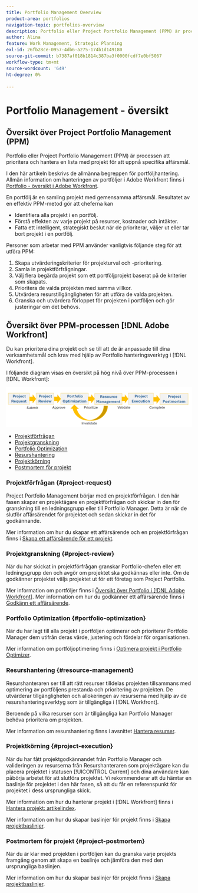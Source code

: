 ```yaml
---
title: Portfolio Management Overview
product-area: portfolios
navigation-topic: portfolios-overview
description: Portfolio eller Project Portfolio Management (PPM) är processen att prioritera och hantera en lista med projekt för att uppnå specifika affärsmål. En portfölj är en samling projekt med gemensamma affärsmål.
author: Alina
feature: Work Management, Strategic Planning
exl-id: 26fb28ce-0957-4db6-a275-174b1d149180
source-git-commit: b7387af018b1814c387ba3f0000fcdf7e0bf5067
workflow-type: tm+mt
source-wordcount: '649'
ht-degree: 0%

---
```


# Portfolio Management - översikt

<!--Audited: 09/2024-->

## Översikt över Project Portfolio Management (PPM)

Portfolio eller Project Portfolio Management (PPM) är processen att prioritera och hantera en lista med projekt för att uppnå specifika affärsmål.

I den här artikeln beskrivs de allmänna begreppen för portföljhantering. Allmän information om hanteringen av portföljer i Adobe Workfront finns i [Portfolio - översikt i Adobe Workfront](/help/quicksilver/manage-work/portfolios/portfolios-overview/portfolio-overview.md).

En portfölj är en samling projekt med gemensamma affärsmål. Resultatet av en effektiv PPM-metod gör att cheferna kan

* Identifiera alla projekt i en portfölj.
* Förstå effekten av varje projekt på resurser, kostnader och intäkter.
* Fatta ett intelligent, strategiskt beslut när de prioriterar, väljer ut eller tar bort projekt i en portfölj.

Personer som arbetar med PPM använder vanligtvis följande steg för att utföra PPM:

1. Skapa utvärderingskriterier för projekturval och -prioritering.
1. Samla in projektförfrågningar.
1. Välj flera begärda projekt som ett portföljprojekt baserat på de kriterier som skapats.
1. Prioritera de valda projekten med samma villkor.
1. Utvärdera resurstillgängligheten för att utföra de valda projekten.
1. Granska och utvärdera förloppet för projekten i portföljen och gör justeringar om det behövs.

## Översikt över PPM-processen [!DNL Adobe Workfront]

Du kan prioritera dina projekt och se till att de är anpassade till dina verksamhetsmål och krav med hjälp av Portfolio hanteringsverktyg i [!DNL Workfront].

I följande diagram visas en översikt på hög nivå över PPM-processen i [!DNL Workfront]:

![Projektportföljhanteringsprocess](assets/project-portfolio-management-process-diagram.png)

* [Projektförfrågan](#project-request)
* [Projektgranskning](#project-review)
* [Portfolio Optimization](#portfolio-optimization)
* [Resurshantering](#resource-management)
* [Projektkörning](#project-execution)
* [Postmortem för projekt](#project-postmortem)

### Projektförfrågan {#project-request}

Project Portfolio Management börjar med en projektförfrågan. I den här fasen skapar en projektägare en projektförfrågan och skickar in den för granskning till en ledningsgrupp eller till Portfolio Manager. Detta är när de slutför affärsärendet för projektet och sedan skickar in det för godkännande.

Mer information om hur du skapar ett affärsärende och en projektförfrågan finns i [Skapa ett affärsärende för ett projekt](../../../manage-work/projects/define-a-business-case/create-business-case.md).

### Projektgranskning {#project-review}

När du har skickat in projektförfrågan granskar Portfolio-chefen eller ett ledningsgrupp den och avgör om projektet ska godkännas eller inte. Om de godkänner projektet väljs projektet ut för ett företag som Project Portfolio.

Mer information om portföljer finns i [Översikt över Portfolio i [!DNL Adobe Workfront]](../../../manage-work/portfolios/portfolios-overview/portfolio-overview.md). Mer information om hur du godkänner ett affärsärende finns i [Godkänn ett affärsärende](../../../manage-work/projects/define-a-business-case/approve-business-case.md).

### Portfolio Optimization {#portfolio-optimization}

När du har lagt till alla projekt i portföljen optimerar och prioriterar Portfolio Manager dem utifrån deras värde, justering och fördelar för organisationen.

Mer information om portföljoptimering finns i [Optimera projekt i Portfolio Optimizer](../../../manage-work/portfolios/portfolio-optimizer/optimize-projects-in-portfolio-optimizer.md).

### Resurshantering {#resource-management}

Resurshanteraren ser till att rätt resurser tilldelas projekten tillsammans med optimering av portföljens prestanda och prioritering av projekten. De utvärderar tillgängligheten och allokeringen av resurserna med hjälp av de resurshanteringsverktyg som är tillgängliga i [!DNL Workfront].

Beroende på vilka resurser som är tillgängliga kan Portfolio Manager behöva prioritera om projekten.

Mer information om resurshantering finns i avsnittet [Hantera resurser](../../../resource-mgmt/manage-resources.md).

### Projektkörning {#project-execution}

När du har fått projektgodkännandet från Portfolio Manager och valideringen av resurserna från Resurshanteraren som projektägare kan du placera projektet i statusen [!UICONTROL Current] och dina användare kan påbörja arbetet för att slutföra projektet. Vi rekommenderar att du hämtar en baslinje för projektet i den här fasen, så att du får en referenspunkt för projektet i dess ursprungliga skick.

Mer information om hur du hanterar projekt i [!DNL Workfront] finns i [Hantera projekt: artikelindex](../../../manage-work/projects/manage-projects/manage-projects-overview.md).

Mer information om hur du skapar baslinjer för projekt finns i [Skapa projektbaslinjer](../../../manage-work/projects/create-projects/create-baselines.md).

### Postmortem för projekt {#project-postmortem}

När du är klar med projekten i portföljen kan du granska varje projekts framgång genom att skapa en baslinje och jämföra den med den ursprungliga baslinjen.

Mer information om hur du skapar baslinjer för projekt finns i [Skapa projektbaslinjer](../../../manage-work/projects/create-projects/create-baselines.md).
